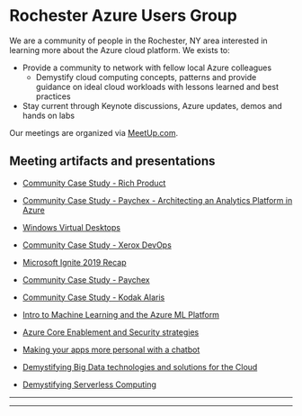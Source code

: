 # Rochester Azure Users Group
We are a community of people in the Rochester, NY area interested in learning more about the Azure cloud platform. 
We exists to:

- Provide a community to network with fellow local Azure colleagues
    - Demystify cloud computing concepts, patterns and provide guidance on ideal cloud workloads with lessons learned and best practices
- Stay current through Keynote discussions, Azure updates, demos and hands on labs

Our meetings are organized via [MeetUp.com](http://www.rocazure.com). 

## Meeting artifacts and presentations

- [Community Case Study - Rich Product](./2020-06%20Community%20Case%20Study%20-%20Rich%20Product)

- [Community Case Study - Paychex - Architecting an Analytics Platform in Azure](2020-05%20Community%20Case%20Study%20Paychex%20-%20Architecting%20an%20Analytics%20Platform%20in%20Azure)

- [Windows Virtual Desktops](./2020-04%20Windows%20Virtual%20Desktops)

- [Community Case Study - Xerox DevOps](./2020-02%20Community%20Case%20Study%20-%20Xerox%20DevOps)

- [Microsoft Ignite 2019 Recap](./2019-1%20Microsoft%20Ignite%20Recap)

- [Community Case Study - Paychex](./2019-08%20Community%20Case%20Study%20-%20Paychex/)

- [Community Case Study - Kodak Alaris](./2019-05%20Community%20Case%20Study%20-%20Kodak%20Alaris/)

- [Intro to Machine Learning and the Azure ML Platform](./2019-04%20Intro%20to%20Machine%20Learning/)

- [Azure Core Enablement and Security strategies](./2019-02%20Azure%20Core%20Enablement/)

- [Making your apps more personal with a chatbot](./2018-10%20Chatbots/)

- [Demystifying Big Data technologies and solutions for the Cloud](./2018-05%20Demystifying%20Big%20Data/)

- [Demystifying Serverless Computing](./2018-04%20Demystifying%20Serverless%20Computing/)

---
---

